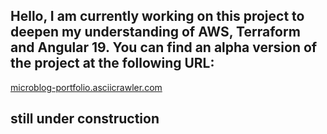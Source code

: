 ## Hello, I am currently working on this project to deepen my understanding of AWS, Terraform and Angular 19. You can find an alpha version of the project at the following URL:

[microblog-portfolio.asciicrawler.com](http://microblog-portfolio.asciicrawler.com)

## still under construction